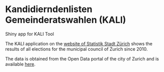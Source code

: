 # Kandidierndenlisten Gemeinderatswahlen (KALI)
Shiny app for KALI Tool

The KALI application on the [website of Statistik Stadt Zürich](https://www.stadt-zuerich.ch/prd/de/index/statistik/publikationen-angebote/datenbanken-anwendungen/kandidierendenliste.html) shows the results of all elections for the municipal council of Zurich since 2010.

The data is obtained from the Open Data portal of the city of Zurich and is available [here](https://data.stadt-zuerich.ch/dataset?q=Kandidierende&sort=score+desc%2C+date_last_modified+desc).
